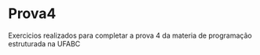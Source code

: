 # Prova4
Exercicios realizados para completar a prova 4 da materia de programação estruturada na UFABC
